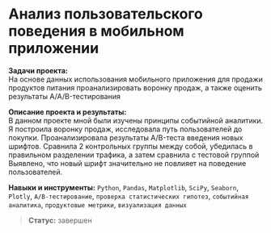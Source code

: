 # Анализ пользовательского поведения в мобильном приложении

**Задачи проекта:**<br>
На основе данных использования мобильного приложения для продажи продуктов питания проанализировать воронку продаж, а также оценить результаты A/A/B-тестирования 

**Описание проекта и результаты:**<br>
В данном проекте мной были изучены принципы событийной аналитики. Я построила
воронку продаж, исследовала путь пользователей до покупки. Проанализировала
результаты A/B-теста введения новых шрифтов. Сравнила 2 контрольных группы между
собой, убедилась в правильном разделении трафика, а затем сравнила с тестовой группой
Выявлено, что новый шрифт значительно не повлияет на поведение пользователей.

**Навыки и инструменты:**
`Python`, `Pandas`, `Matplotlib`, `SciPy`, `Seaborn`, `Plotly`, `A/B-тестирование`, `проверка статистических гипотез`,  `событийная аналитика`, `продуктовые метрики`,  `визуализация данных`

>  **Статус:** завершен 
